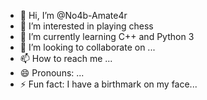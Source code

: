 - 👋 Hi, I’m @No4b-Amate4r
- 👀 I’m interested in playing chess
- 🌱 I’m currently learning C++ and Python 3
- 💞️ I’m looking to collaborate on ...
- 📫 How to reach me ...
- 😄 Pronouns: ...
- ⚡ Fun fact: I have a birthmark on my face...

<!---
No4b-Amate4r/No4b-Amate4r is a ✨ special ✨ repository because its `README.md` (this file) appears on your GitHub profile.
You can click the Preview link to take a look at your changes.
--->
